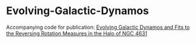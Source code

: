 # Evolving-Galactic-Dynamos
Accompanying code for publication: [Evolving Galactic Dynamos and Fits to the Reversing Rotation Measures in the Halo of NGC 4631
](https://arxiv.org/abs/1905.13028 "1905.13028")
